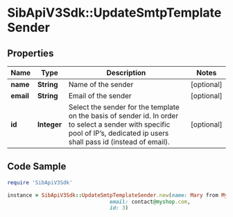 # SibApiV3Sdk::UpdateSmtpTemplateSender

## Properties

Name | Type | Description | Notes
------------ | ------------- | ------------- | -------------
**name** | **String** | Name of the sender | [optional] 
**email** | **String** | Email of the sender | [optional] 
**id** | **Integer** | Select the sender for the template on the basis of sender id. In order to select a sender with specific pool of IP’s, dedicated ip users shall pass id (instead of email). | [optional] 

## Code Sample

```ruby
require 'SibApiV3Sdk'

instance = SibApiV3Sdk::UpdateSmtpTemplateSender.new(name: Mary from MyShop,
                                 email: contact@myshop.com,
                                 id: 3)
```


